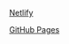 [Netlify](https://progressbar-website.netlify.app/)

[GitHub Pages](https://meenalshekokar8.github.io/progressbar.github.io/)
